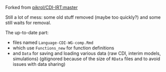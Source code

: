 Forked from [pikrol/CDI-IRT:master](https://github.com/pikrol/CDI-IRT)

Still a lot of mess: some old stuff removed (maybe too quickly?) and
some still waits for removal.

The up-to-date part:
- files named `Language-CDI-WG-comp.Rmd`
- which use `Functions_new` for function definitions
- and `Data` for saving and loading various data (raw CDI, interim models, simulations)
(gitignored because of the size of `RData` files and to avoid issues with data sharing)
